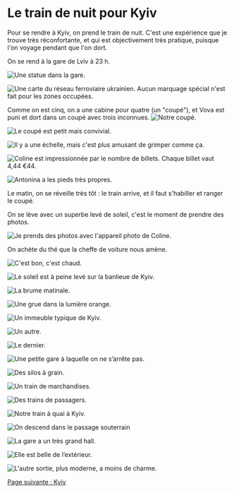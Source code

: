 # Le train de nuit pour Kyiv

Pour se rendre à Kyiv, on prend le train de nuit. C'est une expérience que je
trouve très réconfortante, et qui est objectivement très pratique, puisque l'on
voyage pendant que l'on dort.

On se rend à la gare de Lviv à 23&nbsp;h.

![Une statue dans la gare.](images/trajet_lviv_kyiv/gare_de_lviv.jpg)

![Une carte du réseau ferroviaire ukrainien. Aucun marquage spécial n'est fait pour les zones occupées.](images/trajet_lviv_kyiv/carte_ukraine.jpg)

Comme on est cinq, on a une cabine pour quatre (un "coupé"), et Vova est puni et
dort dans un coupé avec trois inconnues.
![Notre coupé.](images/trajet_lviv_kyiv/le_coupe.jpg)

![Le coupé est petit mais convivial.](images/trajet_lviv_kyiv/vue_d_en_haut.jpg)

![Il y a une échelle, mais c'est plus amusant de grimper comme ça.](images/trajet_lviv_kyiv/coline_grimpe.jpg)

![Coline est impressionnée par le nombre de billets. Chaque billet vaut 4,44&nbsp;€44.](images/trajet_lviv_kyiv/coline_billets.jpg)

![Antonina a les pieds très propres.](images/trajet_lviv_kyiv/coupe_orteils.jpg)

Le matin, on se réveille très tôt&nbsp;: le train arrive, et il faut s'habiller
et ranger le coupé.

On se lève avec un superbe levé de soleil, c'est le moment de prendre des
photos.

![Je prends des photos avec l'appareil photo de Coline.](images/trajet_lviv_kyiv/emile_photographe.jpg)

On achète du thé que la cheffe de voiture nous amène.

![C'est bon, c'est chaud.](images/trajet_lviv_kyiv/the.jpg)

![Le soleil est à peine levé sur la banlieue de Kyiv.](images/trajet_lviv_kyiv/banlieue_tot.jpg)

![La brume matinale.](images/trajet_lviv_kyiv/brume_matinale.jpg)

![Une grue dans la lumière orange.](images/trajet_lviv_kyiv/grue.jpg)

![Un immeuble typique de Kyiv.](images/trajet_lviv_kyiv/immeuble_1.jpg)

![Un autre.](images/trajet_lviv_kyiv/immeuble_2.jpg)

![Le dernier.](images/trajet_lviv_kyiv/immeuble_3.jpg)

![Une petite gare à laquelle on ne s’arrête pas.](images/trajet_lviv_kyiv/petite_gare.jpg)

![Des silos à grain.](images/trajet_lviv_kyiv/silos.jpg)

![Un train de marchandises.](images/trajet_lviv_kyiv/train_marchandises.jpg)

![Des trains de passagers.](images/trajet_lviv_kyiv/trains_arret.jpg)

![Notre train à quai à Kyiv.](images/trajet_lviv_kyiv/train.jpg)

![On descend dans le passage souterrain](images/trajet_lviv_kyiv/gare_souterain.jpg)

![La gare a un très grand hall.](images/trajet_lviv_kyiv/gare_kyiv_interieur.jpg)

![Elle est belle de l’extérieur.](images/trajet_lviv_kyiv/gare_kyiv_exterieur.jpg)

![L'autre sortie, plus moderne, a moins de charme.](images/trajet_lviv_kyiv/gare_kyiv_moderne.jpg)

[Page suivante : Kyiv](kyiv_1.md)
